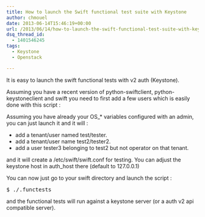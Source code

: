 ```yaml
---
title: How to launch the Swift functional test suite with Keystone
author: chmouel
date: 2013-06-14T15:46:19+00:00
url: /2013/06/14/how-to-launch-the-swift-functional-test-suite-with-keystone/
dsq_thread_id:
  - 1401546245
tags:
  - Keystone
  - Openstack

---
```

It is easy to launch the swift functional tests with v2 auth (Keystone). 

Assuming you have a recent version of python-swiftclient, python-keystoneclient and swift you need to first add a few users which is easily done with this script :



Assuming you have already your OS_* variables configured with an admin, you can just launch it and it will :

  * add a tenant/user named test/tester.
  * add a tenant/user name test2/tester2.
  * add a user tester3 belonging to test2 but not operator on that tenant.

and it will create a /etc/swift/swift.conf for testing. You can adjust the keystone host in auth_host there (default to 127.0.0.1)

You can now just go to your swift directory and launch the script :

<pre>$ ./.functests
</pre>

and the functional tests will run against a keystone server (or a auth v2 api compatible server).